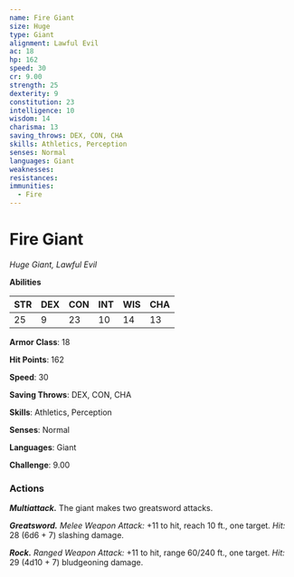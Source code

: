 ```yaml
---
name: Fire Giant
size: Huge
type: Giant
alignment: Lawful Evil
ac: 18
hp: 162
speed: 30
cr: 9.00
strength: 25
dexterity: 9
constitution: 23
intelligence: 10
wisdom: 14
charisma: 13
saving_throws: DEX, CON, CHA
skills: Athletics, Perception
senses: Normal
languages: Giant
weaknesses:
resistances:
immunities:
  - Fire
---
```


# Fire Giant

*Huge Giant, Lawful Evil*

**Abilities**

| STR | DEX | CON | INT | WIS | CHA |
| --- | --- | --- | --- | --- | --- |
| 25 | 9 | 23 | 10 | 14 | 13 |

**Armor Class**: 18

**Hit Points**: 162

**Speed**: 30

**Saving Throws**: DEX, CON, CHA

**Skills**: Athletics, Perception

**Senses**: Normal

**Languages**: Giant

**Challenge**: 9.00


### Actions
***Multiattack.*** The giant makes two greatsword attacks. 

***Greatsword.*** *Melee Weapon Attack:* +11 to hit, reach 10 ft., one target. *Hit:* 28 (6d6 + 7) slashing damage. 

***Rock.*** *Ranged Weapon Attack:* +11 to hit, range 60/240 ft., one target. *Hit:* 29 (4d10 + 7) bludgeoning damage.
